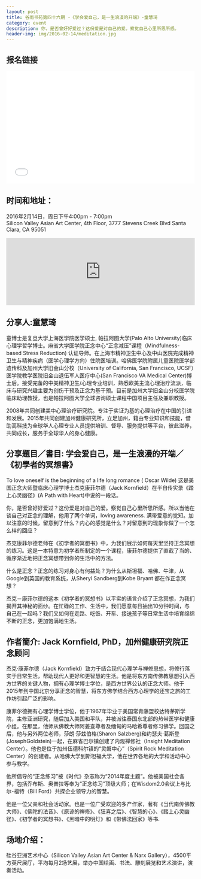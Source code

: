 ```yaml
---
layout: post
title: 谷雨书苑第四十六期 -《学会爱自己，是一生浪漫的开端》-童慧琦
category: event
description: 你，是否曾好好爱过？这份爱是对自己的爱。察觉自己心里所思所感。
header-img: img/2016-02-14/meditation.jpg
---
```


## 报名链接
<div style="width:100%; text-align:left;" ><iframe  src="//eventbrite.com/tickets-external?eid=21393694115&ref=etckt" frameborder="0" height="300" width="100%" vspace="0" hspace="0" marginheight="5" marginwidth="5" scrolling="auto" allowtransparency="true"></iframe></div>


## 时间和地址：

2016年2月14日，周日下午4:00pm - 7:00pm  
Silicon Valley Asian Art Center, 4th Floor, 3777 Stevens Creek Blvd Santa Clara, CA 95051

<iframe width="100%" height="180" frameborder="0" style="border:0"
src="https://www.google.com/maps/embed/v1/place?q=3777%20Stevens%20Creek%20Blvd%20Santa%20Clara%2C%20CA%2095054&key=AIzaSyBU8Fpde0IWAvSPYuvrpcjOHm_8scuCusk" allowfullscreen></iframe>


## 分享人:童慧琦

童博士是复旦大学上海医学院医学硕士, 帕拉阿图大学(Palo Alto University)临床心理学哲学博士。麻省大学医学院正念中心“正念减压”课程（Mindfulness-based Stress Reduction) 认证导师。在上海市精神卫生中心及中山医院完成精神卫生与精神疾病（医学心理学方向）住院医培训。哈佛医学院附属儿童医院医学部遗传科及加州大学旧金山分校（University of California, San Francisco, UCSF）医学院教学医院旧金山退伍军人医疗中心(San Francisco VA Medical Center)博士后。接受完备的中美精神卫生/心理专业培训，熟悉欧美主流心理治疗流派，临床与研究兴趣主要为创伤干预及正念为基干预。目前是加州大学旧金山分校医学院临床助理教授，也是帕拉阿图大学全球咨询硕士课程中国项目主任及兼职教授。

2008年共同创建美中心理治疗研究院。专注于实证为基的心理治疗在中国的引进和发展。2015年共同创建加州健康研究所，立足加州，籍由专业知识和技能，借助高科技为全球华人心理专业人员提供培训、督导、服务提供等平台，彼此滋养，共同成长，服务于全球华人的身心健康。

## 分享題目／書目: 学会爱自己，是一生浪漫的开端／《初學者的冥想書》    

To love oneself is the beginning of a life long romance ( Oscar Wilde) 这是美国正念大师暨临床心理学博士杰克康菲尔德（Jack Kornfield）在半自传实录《踏上心灵幽径》(A Path with Heart)中说的一段话。

 你，是否曾好好爱过？这份爱是对自己的爱。察觉自己心里所思所感。所以当他在谈自己对正念的理解，他用了两个单词，loving awareness. 满带爱意的觉知。加以注意的时候，留意到了什么？内心的感觉是什么？对留意到的现象你做了一个怎么样的回应？

 杰克康菲尔德老师在《初学者的冥想书》中，为我们展示如何每天里坚持正念冥想的练习。这是一本特意为初学者所制定的一个课程，康菲尔德提供了直截了当的、循序渐近地把正念冥想带到你的生活中的方法。

 什么是正念？正念的练习对身心有何益处？为什么从斯坦福、哈佛、牛津，从Google到英国的教育系统，从Sheryl Sandberg到Kobe Bryant 都在作正念冥想？

  杰克－康菲尔德的这本《初学者的冥想书》以平实的语言介绍了正念冥想，为我们揭开其神秘的面纱。在忙碌的工作、生活中，我们愿意每日抽出10分钟时间，与自己在一起吗？我们又如何在走路、吃饭、开车、接送孩子等日常生活中培育绵绵不断的正念，更加饱满地生活。

## 作者簡介: Jack Kornfield,  PhD，加州健康研究院正念顾问 

杰克·康菲尔德（Jack Kornfield）致力于结合现代心理学与禅修思想，将修行落实于日常生活，帮助现代人更好和更智慧的生活。他是将东方南传佛教思想引入西方世界的关键人物，拥有心理学博士学位，是西方世界公认的正念大师。他于2015年到中国北京分享正念的智慧，将东方佛学结合西方心理学的还宝之旅的工作坊引起广泛的影响。

康菲尔德拥有心理学博士学位，他于1967年毕业于美国常青藤盟校达特茅斯学院，主修亚洲研究，随后加入美国和平队，并被派往泰国东北部的热带医学和健康小组。在那里，他师从佛教大师阿姜查尊者及缅甸的马哈希尊者修习佛学。回国之后，他与另外两位老师，莎朗·莎兹伯格(Sharon Salzberg)和约瑟夫‧葛斯登(JosephGoldstein)一起，在麻省巴尔镇创建了内观禅修社（Insight Meditation Center）。他也是位于加州伍德科尔镇的“灵磐中心”（Spirit Rock Meditation Center）的创建者。从哈佛大学到斯坦福大学，他在世界各地的大学和活动中心参与教学。

他所倡导的“正念练习”被《时代》杂志称为“2014年度主题”。他被美国社会各界，包括乔布斯、奥普拉等奉为“正念练习”顶级大师；在Wisdom2.0会议上与比尔-福特（Bill Ford）共探企业领导力的智慧。

他是一位父亲和社会活动家。也是一位广受欢迎的多产作家，著有《当代南传佛教大师》、《佛陀的法音》、《原谅的禅修》、《狂喜之后》、《智慧的心》、《踏上心灵幽径》、《初学者的冥想书》、《黑暗中的明灯》和《带佛法回家》等书.

## 场地介绍：

硅谷亚洲艺术中心（Silicon Valley Asian Art Center & Narx Gallery），4500平方英尺展厅，平均每月2场艺展，举办中国绘画、书法、雕刻展览和艺术演讲，演奏活动。
